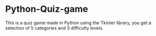 # Python-Quiz-game
This is a quiz game made in Python using the Tkinter library, you get a selection of 5 categories and 3 difficulty levels. 
